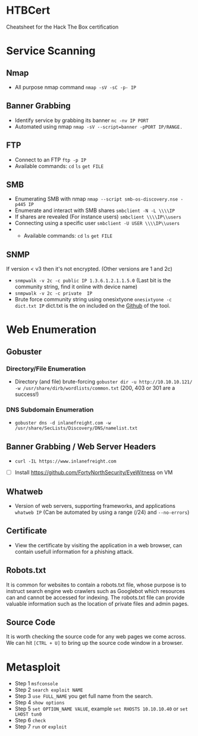 # HTBCert
Cheatsheet for the Hack The Box certification

# Service Scanning
## Nmap
- All purpose nmap command `nmap -sV -sC -p- IP`

## Banner Grabbing
- Identify service by grabbing its banner `nc -nv IP PORT` 
- Automated using nmap `nmap -sV --script=banner -pPORT IP/RANGE.`

## FTP
- Connect to an FTP `ftp -p IP` 
- Available commands: `cd` `ls` `get FILE`

## SMB
- Enumerating SMB with nmap `nmap --script smb-os-discovery.nse -p445 IP` 
- Enumerate and interact with SMB shares `smbclient -N -L \\\\IP`
- If shares are revealed (For instance users) `smbclient \\\\IP\\users`
- Connecting using a specific user `smbclient -U USER \\\\IP\\users`
- - Available commands: `cd` `ls` `get FILE`

## SNMP
If version < v3 then it's not encrypted. (Other versions are 1 and 2c)
- `snmpwalk -v 2c -c public IP 1.3.6.1.2.1.1.5.0` (Last bit is the community string, find it online with device name)
- `snmpwalk -v 2c -c private  IP`
- Brute force community string using onesixtyone `onesixtyone -c dict.txt IP` dict.txt is the on included on the [Github](https://github.com/trailofbits/onesixtyone) of the tool.

# Web Enumeration
## Gobuster
### Directory/File Enumeration
- Directory (and file) brute-forcing `gobuster dir -u http://10.10.10.121/ -w /usr/share/dirb/wordlists/common.txt` (200, 403 or 301 are a success!)

### DNS Subdomain Enumeration
- `gobuster dns -d inlanefreight.com -w /usr/share/SecLists/Discovery/DNS/namelist.txt`

## Banner Grabbing / Web Server Headers
- `curl -IL https://www.inlanefreight.com`
- [ ] Install https://github.com/FortyNorthSecurity/EyeWitness on VM

## Whatweb
 - Version of web servers, supporting frameworks, and applications `whatweb IP` (Can be automated by using a range (/24) and `--no-errors`)
 
 ## Certificate
 - View the certificate by visiting the application in a web browser, can contain usefull information for a phishing attack.

## Robots.txt
It is common for websites to contain a robots.txt file, whose purpose is to instruct search engine web crawlers such as Googlebot which resources can and cannot be accessed for indexing. The robots.txt file can provide valuable information such as the location of private files and admin pages.

## Source Code
It is worth checking the source code for any web pages we come across. We can hit `[CTRL + U]` to bring up the source code window in a browser.

# Metasploit
- Step 1 `msfconsole`
- Step 2 `search exploit NAME`
- Step 3 `use FULL_NAME` you get full name from the search.
- Step 4 `show options`
- Step 5 `set OPTION_NAME VALUE`, example `set RHOSTS 10.10.10.40` or `set LHOST tun0`
- Step 6 `check`
- Step 7 `run` or `exploit`
